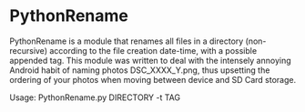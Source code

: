 # PythonRename
PythonRename is a module that renames all files in a directory (non-recursive) 
according to the file creation date-time, with a possible appended tag. 
This module was written to deal with the intensely annoying Android habit of 
naming photos DSC_XXXX_Y.png, thus upsetting the ordering of your photos when 
moving between device and SD Card storage.    

Usage:  PythonRename.py  DIRECTORY  -t TAG
